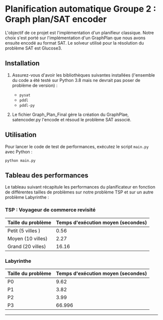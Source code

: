 # Planification automatique Groupe 2 : Graph plan/SAT encoder

L'objectif de ce projet est l'implémentation d'un planifieur classique. Notre choix s'est porté sur l'implémentation d'un GraphPlan que nous avons ensuite encodé au format SAT. Le solveur utilisé pour la résolution du problème SAT est Glucose3.


## Installation

1. Assurez-vous d'avoir les bibliothèques suivantes installées (l'ensemble du code a été testé sur Python 3.8 mais ne devrait pas poser de problème de version) :
   - `pysat`
   - `pddl`
   - `pddl-py`

2. Le fichier Graph_Plan_Final gère la création du GraphPlae, satencoder.py l'encode et résoud le problème SAT associé.

## Utilisation

Pour lancer le code de test de performances, exécutez le script `main.py` avec Python :
```
python main.py
```

## Tableau des performances

Le tableau suivant récapitule les performances du planificateur en fonction de différentes tailles de problèmes sur notre problème TSP et sur un autre problème Labyrinthe :

### TSP : Voyageur de commerce revisité

| Taille du problème | Temps d'exécution moyen (secondes) |
|--------------------|------------------------------------|
| Petit (5 villes )  | 0.56                               |
| Moyen (10 villes)  | 2.27                               |
| Grand (20 villes)  | 16.16                              |

### Labyrinthe 

| Taille du problème | Temps d'exécution moyen (secondes) |
|--------------------|------------------------------------|
| P0                 | 9.62                               |
| P1                 | 3.82                               |
| P2                 | 3.99                               |
| P3                 | 66.996                             |



---
